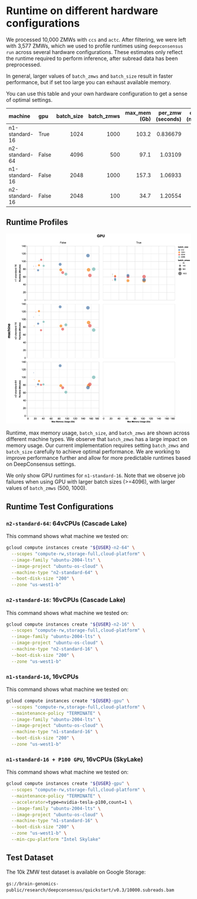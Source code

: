 # Runtime on different hardware configurations

We processed 10,000 ZMWs with `ccs` and `actc`. After filtering, we were left
with 3,577 ZMWs, which we used to profile runtimes using `deepconsensus run`
across several hardware configurations. These estimates only reflect the runtime
required to perform inference, after subread data has been preprocessed.

In general, larger values of `batch_zmws` and `batch_size` result in faster
performance, but if set too large you can exhaust available memory.

You can use this table and your own hardware configuration to get a sense of
optimal settings.

machine        | gpu   | batch_size | batch_zmws | max_mem (Gb) | per_zmw (seconds) | duration (minutes)
:------------- | :---- | ---------: | ---------: | -----------: | ----------------: | -----------------:
n1-standard-16 | True  | 1024       | 1000       | 103.2        | 0.836679          | 49.88
n2-standard-64 | False | 4096       | 500        | 97.1         | 1.03109           | 61.47
n1-standard-16 | False | 2048       | 1000       | 157.3        | 1.06933           | 63.75
n2-standard-16 | False | 2048       | 100        | 34.7         | 1.20554           | 71.87

## Runtime Profiles

![DeepConsensus runtime profiling](images/runtimes.png)

Runtime, max memory usage, `batch_size`, and `batch_zmws` are shown across
different machine types. We observe that `batch_zmws` has a large impact on
memory usage. Our current implementation requires setting `batch_zmws` and
`batch_size` carefully to achieve optimal performance. We are working to improve
performance further and allow for more predictable runtimes based on
DeepConsensus settings.

We only show GPU runtimes for `n1-standard-16`. Note that we observe job
failures when using GPU with larger batch sizes (>=4096), with larger values of
`batch_zmws` (500, 1000).

## Runtime Test Configurations

### `n2-standard-64`: 64vCPUs (Cascade Lake)

This command shows what machine we tested on:

```bash
gcloud compute instances create "${USER}-n2-64" \
  --scopes "compute-rw,storage-full,cloud-platform" \
  --image-family "ubuntu-2004-lts" \
  --image-project "ubuntu-os-cloud" \
  --machine-type "n2-standard-64" \
  --boot-disk-size "200" \
  --zone "us-west1-b"
```

### `n2-standard-16`: 16vCPUs (Cascade Lake)

This command shows what machine we tested on:

```bash
gcloud compute instances create "${USER}-n2-16" \
  --scopes "compute-rw,storage-full,cloud-platform" \
  --image-family "ubuntu-2004-lts" \
  --image-project "ubuntu-os-cloud" \
  --machine-type "n2-standard-16" \
  --boot-disk-size "200" \
  --zone "us-west1-b"
```

### `n1-standard-16`, 16vCPUs

This command shows what machine we tested on:

```bash
gcloud compute instances create "${USER}-gpu" \
  --scopes "compute-rw,storage-full,cloud-platform" \
  --maintenance-policy "TERMINATE" \
  --image-family "ubuntu-2004-lts" \
  --image-project "ubuntu-os-cloud" \
  --machine-type "n1-standard-16" \
  --boot-disk-size "200" \
  --zone "us-west1-b"
```

### `n1-standard-16 + P100 GPU`, 16vCPUs (SkyLake)

This command shows what machine we tested on:

```bash
gcloud compute instances create "${USER}-gpu" \
  --scopes "compute-rw,storage-full,cloud-platform" \
  --maintenance-policy "TERMINATE" \
  --accelerator=type=nvidia-tesla-p100,count=1 \
  --image-family "ubuntu-2004-lts" \
  --image-project "ubuntu-os-cloud" \
  --machine-type "n1-standard-16" \
  --boot-disk-size "200" \
  --zone "us-west1-b" \
  --min-cpu-platform "Intel Skylake"
```

## Test Dataset

The 10k ZMW test dataset is available on Google Storage:

`gs://brain-genomics-public/research/deepconsensus/quickstart/v0.3/10000.subreads.bam`
